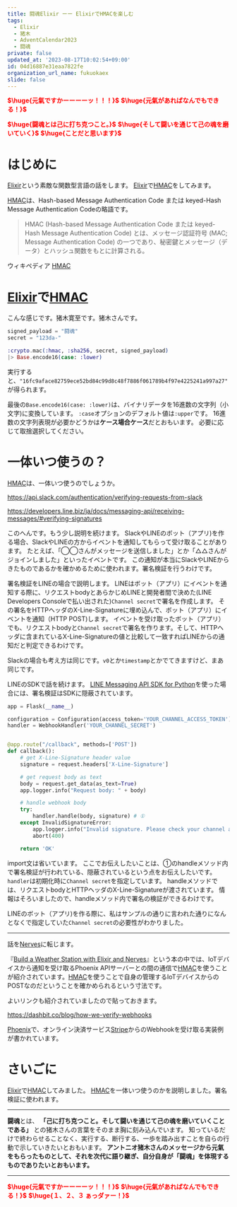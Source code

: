 ```yaml
---
title: 闘魂Elixir ーー ElixirでHMACを楽しむ
tags:
  - Elixir
  - 猪木
  - AdventCalendar2023
  - 闘魂
private: false
updated_at: '2023-08-17T10:02:54+09:00'
id: 04d16887e31eaa7822fe
organization_url_name: fukuokaex
slide: false
---
```

<b><font color="red">$\huge{元氣ですかーーーーッ！！！}$</font></b>
<b><font color="red">$\huge{元氣があればなんでもできる！}$</font></b>

<b><font color="red">$\huge{闘魂とは己に打ち克つこと。}$</font></b>
<b><font color="red">$\huge{そして闘いを通じて己の魂を磨いていく}$</font></b>
<b><font color="red">$\huge{ことだと思います}$</font></b>


# はじめに

[Elixir](https://elixir-lang.org/)という素敵な関数型言語の話をします。
[Elixir](https://elixir-lang.org/)で[HMAC](https://datatracker.ietf.org/doc/html/rfc2104)をしてみます。

[HMAC](https://datatracker.ietf.org/doc/html/rfc2104)は、Hash-based Message Authentication Code または keyed-Hash Message Authentication Codeの略語です。

> HMAC (Hash-based Message Authentication Code または keyed-Hash Message Authentication Code) とは、メッセージ認証符号 (MAC; Message Authentication Code) の一つであり、秘密鍵とメッセージ（データ）とハッシュ関数をもとに計算される。

ウィキペディア [HMAC](https://ja.wikipedia.org/wiki/HMAC)



# [Elixir](https://elixir-lang.org/)で[HMAC](https://datatracker.ietf.org/doc/html/rfc2104)

こんな感じです。猪木寛至です。猪木さんです。  


```elixir
signed_payload = "闘魂"
secret = "123da-"

:crypto.mac(:hmac, :sha256, secret, signed_payload)
|> Base.encode16(case: :lower)
```

実行すると、`"16fc9aface82759ece52bd84c99d8c48f7886f061789b4f97e4225241a997a27"`が得られます。

最後の`Base.encode16(case: :lower)`は、バイナリデータを16進数の文字列（小文字)に変換しています。
`:case`オプションのデフォルト値は`:upper`です。
16進数の文字列表現が必要かどうかは**ケース場合ケース**だとおもいます。
必要に応じて取捨選択してください。

# 一体いつ使うの？

[HMAC](https://datatracker.ietf.org/doc/html/rfc2104)は、一体いつ使うのでしょうか。

https://api.slack.com/authentication/verifying-requests-from-slack

https://developers.line.biz/ja/docs/messaging-api/receiving-messages/#verifying-signatures

このへんです。もう少し説明を続けます。
SlackやLINEのボット（アプリ)を作る場合、SlackやLINEの方からイベントを通知してもらって受け取ることがあります。
たとえば、「◯◯さんがメッセージを送信しました」とか「△△さんがジョインしました」といったイベントです。
この通知が本当にSlackやLINEからきたものであるかを確かめるために使われます。署名検証を行うわけです。

署名検証をLINEの場合で説明します。
LINEはボット（アプリ）にイベントを通知する際に、リクエストbodyとあらかじめLINEと開発者間で決めた(LINE Developers Consoleで払い出された)`Channel secret`で署名を作成します。
その署名をHTTPヘッダのX-Line-Signatureに埋め込んで、ボット（アプリ）にイベントを通知（HTTP POST)します。
イベントを受け取ったボット（アプリ）でも、リクエストbodyと`Channel secret`で署名を作ります。そして、HTTPヘッダに含まれているX-Line-Signatureの値と比較して一致すればLINEからの通知だと判定できるわけです。

Slackの場合も考え方は同じです。`v0`とか`timestamp`とかでてきますけど、まあ同じです。

LINEのSDKで話を続けます。
[LINE Messaging API SDK for Python](https://github.com/line/line-bot-sdk-python)を使った場合には、署名検証はSDKに隠蔽されています。

```python
app = Flask(__name__)

configuration = Configuration(access_token='YOUR_CHANNEL_ACCESS_TOKEN')
handler = WebhookHandler('YOUR_CHANNEL_SECRET')


@app.route("/callback", methods=['POST'])
def callback():
    # get X-Line-Signature header value
    signature = request.headers['X-Line-Signature']

    # get request body as text
    body = request.get_data(as_text=True)
    app.logger.info("Request body: " + body)

    # handle webhook body
    try:
        handler.handle(body, signature) # ①
    except InvalidSignatureError:
        app.logger.info("Invalid signature. Please check your channel access token/channel secret.")
        abort(400)

    return 'OK'
```

import文は省いています。
ここでお伝えしたいことは、①のhandleメソッド内で署名検証が行われている、隠蔽されているという点をお伝えしたいです。
`handler`は初期化時に`Channel secret`を指定しています。
handleメソッドでは、リクエストbodyとHTTPヘッダのX-Line-Signatureが渡されています。
情報はそろいましたので、handleメソッド内で署名の検証ができるわけです。

LINEのボット（アプリ)を作る際に、私はサンプルの通りに言われた通りになんとなくで指定していた`Channel secret`の必要性がわかりました。

---

話を[Nerves](https://nerves-project.org/)に転じます。

『[Build a Weather Station with Elixir and Nerves](https://pragprog.com/titles/passweather/build-a-weather-station-with-elixir-and-nerves/)』という本の中では、IoTデバイスから通知を受け取るPhoenix APIサーバーとの間の通信で[HMAC](https://datatracker.ietf.org/doc/html/rfc2104)を使うことが紹介されています。[HMAC](https://datatracker.ietf.org/doc/html/rfc2104)を使うことで自身の管理するIoTデバイスからのPOSTなのだということを確かめられるという寸法です。

よいリンクも紹介されていましたので貼っておきます。

https://dashbit.co/blog/how-we-verify-webhooks

[Phoenix](https://www.phoenixframework.org/)で、オンライン決済サービス[Stripe](https://stripe.com/jp)からのWebhookを受け取る実装例が書かれています。

# さいごに

[Elixir](https://elixir-lang.org/)で[HMAC](https://datatracker.ietf.org/doc/html/rfc2104)してみました。
[HMAC](https://datatracker.ietf.org/doc/html/rfc2104)を一体いつ使うのかを説明しました。署名検証に使われます。

---


**闘魂**とは、  **「己に打ち克つこと。そして闘いを通じて己の魂を磨いていくことである」** との猪木さんの言葉をそのまま胸に刻み込んでいます。
知っているだけで終わらせることなく、実行する、断行する、一歩を踏み出すことを自らの行動で示していきたいとおもいます。
**アントニオ猪木さんのメッセージから元氣をもらったものとして、それを次代に語り継ぎ、自分自身が「闘魂」を体現するものでありたいとおもいます。**

---

<b><font color="red">$\huge{元氣ですかーーーーッ！！！}$</font></b>
<b><font color="red">$\huge{元氣があればなんでもできる！}$</font></b>
<b><font color="red">$\huge{１、２、３ ぁっダァー！}$</font></b>
